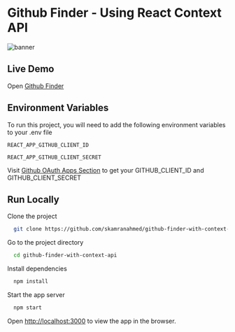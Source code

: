 # Github Finder - Using React Context API

![banner](https://socialify.git.ci/skamranahmed/github-finder-with-context-api/image?description=1&font=Inter&language=1&owner=1&pattern=Signal&theme=Light)

## Live Demo

Open [Github Finder](https://github-finder-ska.netlify.app/)

## Environment Variables

To run this project, you will need to add the following environment variables to your .env file

`REACT_APP_GITHUB_CLIENT_ID`

`REACT_APP_GITHUB_CLIENT_SECRET`

Visit [Github OAuth Apps Section](https://github.com/settings/applications/new) to get your GITHUB_CLIENT_ID and GITHUB_CLIENT_SECRET

## Run Locally

Clone the project

```bash
  git clone https://github.com/skamranahmed/github-finder-with-context-api
```

Go to the project directory

```bash
  cd github-finder-with-context-api
```

Install dependencies

```bash
  npm install
```

Start the app server

```bash
  npm start
```

Open [http://localhost:3000](http://localhost:3000) to view the app in the browser.
